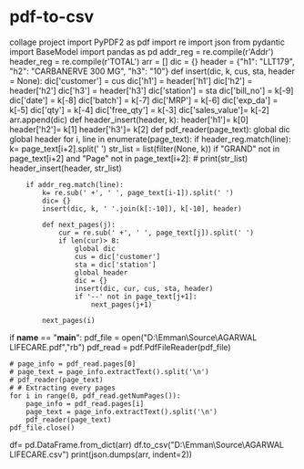 # pdf-to-csv
collage project 
import PyPDF2 as pdf
import re
import json
from pydantic import BaseModel
import pandas as pd
addr_reg = re.compile(r'Addr')
header_reg = re.compile(r'TOTAL')
arr = []
dic = {}
header = {"h1": "LLT179", 
          "h2": "CARBANERVE 300 MG", 
          "h3": "10"}
def insert(dic, k, cus, sta, header = None):
    dic['customer'] = cus
    dic['h1'] = header['h1']
    dic['h2'] = header['h2']
    dic['h3'] = header['h3']
    dic['station'] = sta
    dic['bill_no'] = k[-9]
    dic['date'] = k[-8]
    dic['batch'] = k[-7]
    dic['MRP'] = k[-6]
    dic['exp_da'] = k[-5]
    dic['qty'] = k[-4]
    dic['free_qty'] = k[-3]
    dic['sales_value']= k[-2]
    arr.append(dic)
def header_insert(header, k):
    header['h1']= k[0]
    header['h2']= k[1]
    header['h3']= k[2]
def pdf_reader(page_text):
    global dic 
    global header
    for i, line in enumerate(page_text):
        if header_reg.match(line):
            k= page_text[i+2].split('   ')
            str_list = list(filter(None, k))
            if "GRAND" not in page_text[i+2] and "Page" not in page_text[i+2]:
                # print(str_list)
                header_insert(header, str_list)
        
        if addr_reg.match(line):
            k= re.sub(' +', ' ', page_text[i-1]).split(' ')
            dic= {}
            insert(dic, k, ' '.join(k[:-10]), k[-10], header)
            
            def next_pages(j):
                cur = re.sub(' +', ' ', page_text[j]).split(' ')
                if len(cur)> 8:
                    global dic
                    cus = dic['customer']
                    sta = dic['station']
                    global header
                    dic = {}
                    insert(dic, cur, cus, sta, header)
                    if '--' not in page_text[j+1]:
                        next_pages(j+1)

            next_pages(i)
if __name__ == "__main__":
    pdf_file = open("D:\Emman\Source\AGARWAL LIFECARE.pdf","rb")
    pdf_read = pdf.PdfFileReader(pdf_file)
    
    # page_info = pdf_read.pages[0]
    # page_text = page_info.extractText().split('\n')
    # pdf_reader(page_text)
    # # Extracting every pages
    for i in range(0, pdf_read.getNumPages()):
        page_info = pdf_read.pages[i]
        page_text = page_info.extractText().split('\n')
        pdf_reader(page_text)
    pdf_file.close()
df= pd.DataFrame.from_dict(arr)
df.to_csv("D:\Emman\Source\AGARWAL LIFECARE.csv")
print(json.dumps(arr, indent=2))
